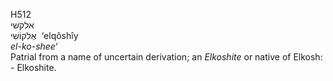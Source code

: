 H512  
אלקשׁי  
אֶלקוֹשִׁי ‎ ‘elqôshı̂y  
*el-ko-shee‘*  
Patrial from a name of uncertain derivation; an *Elkoshite* or native of
Elkosh: - Elkoshite.  

